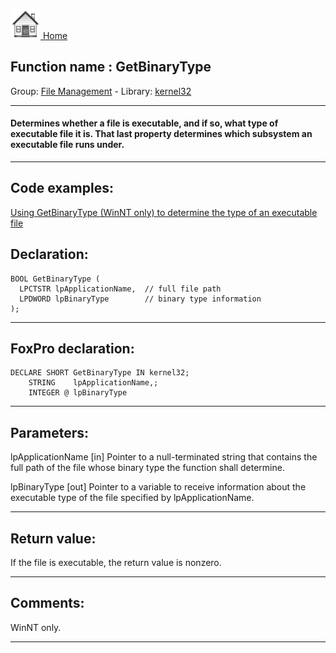 [<img src="../../images/home.png"> Home ](https://github.com/VFPX/Win32API)  

## Function name : GetBinaryType
Group: [File Management](../../functions_group.md#File_Management)  -  Library: [kernel32](../../../libraries.md#kernel32)  
***  


#### Determines whether a file is executable, and if so, what type of executable file it is. That last property determines which subsystem an executable file runs under.

***  


## Code examples:
[Using GetBinaryType (WinNT only) to determine the type of an executable file](../../samples/sample_115.md)  

## Declaration:
```foxpro  
BOOL GetBinaryType (
  LPCTSTR lpApplicationName,  // full file path
  LPDWORD lpBinaryType        // binary type information
);  
```  
***  


## FoxPro declaration:
```foxpro  
DECLARE SHORT GetBinaryType IN kernel32;
	STRING    lpApplicationName,;
	INTEGER @ lpBinaryType  
```  
***  


## Parameters:
lpApplicationName 
[in] Pointer to a null-terminated string that contains the full path of the file whose binary type the function shall determine. 

lpBinaryType 
[out] Pointer to a variable to receive information about the executable type of the file specified by lpApplicationName.  
***  


## Return value:
If the file is executable, the return value is nonzero.  
***  


## Comments:
WinNT only.  
  
***  

